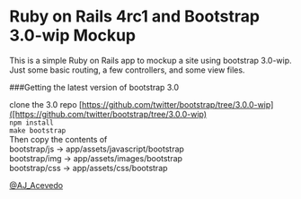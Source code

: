 # Ruby on Rails 4rc1 and Bootstrap 3.0-wip Mockup


This is a simple Ruby on Rails app to mockup a site using bootstrap 3.0-wip.  
Just some basic routing, a few controllers, and some view files.



###Getting the latest version of bootstrap 3.0

clone the 3.0 repo [https://github.com/twitter/bootstrap/tree/3.0.0-wip]([https://github.com/twitter/bootstrap/tree/3.0.0-wip)  
`npm install`  
`make bootstrap`  
Then copy the contents of  
bootstrap/js -> app/assets/javascript/bootstrap  
bootstrap/img -> app/assets/images/bootstrap  
bootstrap/css -> app/assets/css/bootstrap  


[@AJ_Acevedo](https://twitter.com/AJ_Acevedo)
